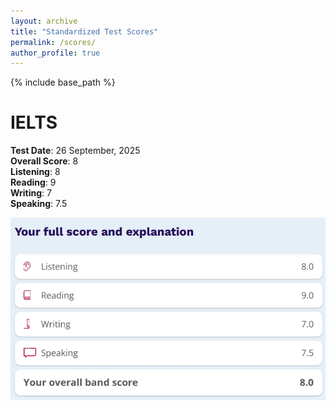 ```yaml
---
layout: archive
title: "Standardized Test Scores"
permalink: /scores/
author_profile: true
---
```


{% include base_path %}

# IELTS

**Test Date**: 26 September, 2025  
**Overall Score**: 8  
**Listening**: 8  
**Reading**: 9  
**Writing**: 7  
**Speaking**: 7.5  

![IELTS Score Report](/images/ielts_score.jpg)
